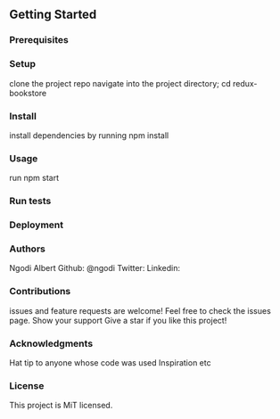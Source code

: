 Getting Started
---------------

### Prerequisites

### Setup

clone the project repo navigate into the project directory; cd redux-bookstore

### Install

install dependencies by running npm install

### Usage

run npm start

### Run tests

### Deployment

### Authors

Ngodi Albert Github: @ngodi Twitter: Linkedin:

### Contributions

issues and feature requests are welcome! Feel free to check the issues page. Show your support Give a star if you like this project!

### Acknowledgments

Hat tip to anyone whose code was used Inspiration etc

### License

This project is MiT licensed.